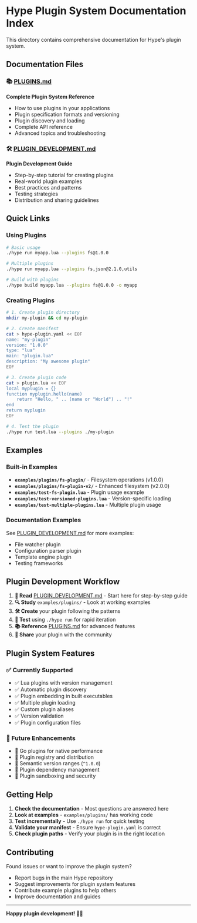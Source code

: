 # Hype Plugin System Documentation Index

This directory contains comprehensive documentation for Hype's plugin system.

## Documentation Files

### 📚 [PLUGINS.md](PLUGINS.md)
**Complete Plugin System Reference**
- How to use plugins in your applications
- Plugin specification formats and versioning
- Plugin discovery and loading
- Complete API reference
- Advanced topics and troubleshooting

### 🛠️ [PLUGIN_DEVELOPMENT.md](PLUGIN_DEVELOPMENT.md)  
**Plugin Development Guide**
- Step-by-step tutorial for creating plugins
- Real-world plugin examples
- Best practices and patterns
- Testing strategies
- Distribution and sharing guidelines

## Quick Links

### Using Plugins
```bash
# Basic usage
./hype run myapp.lua --plugins fs@1.0.0

# Multiple plugins
./hype run myapp.lua --plugins fs,json@2.1.0,utils

# Build with plugins
./hype build myapp.lua --plugins fs@1.0.0 -o myapp
```

### Creating Plugins
```bash
# 1. Create plugin directory
mkdir my-plugin && cd my-plugin

# 2. Create manifest
cat > hype-plugin.yaml << EOF
name: "my-plugin"
version: "1.0.0"
type: "lua"
main: "plugin.lua"
description: "My awesome plugin"
EOF

# 3. Create plugin code
cat > plugin.lua << EOF
local myplugin = {}
function myplugin.hello(name)
    return "Hello, " .. (name or "World") .. "!"
end
return myplugin
EOF

# 4. Test the plugin
./hype run test.lua --plugins ./my-plugin
```

## Examples

### Built-in Examples
- **`examples/plugins/fs-plugin/`** - Filesystem operations (v1.0.0)
- **`examples/plugins/fs-plugin-v2/`** - Enhanced filesystem (v2.0.0)
- **`examples/test-fs-plugin.lua`** - Plugin usage example
- **`examples/test-versioned-plugins.lua`** - Version-specific loading
- **`examples/test-multiple-plugins.lua`** - Multiple plugin usage

### Documentation Examples
See [PLUGIN_DEVELOPMENT.md](PLUGIN_DEVELOPMENT.md) for more examples:
- File watcher plugin
- Configuration parser plugin  
- Template engine plugin
- Testing frameworks

## Plugin Development Workflow

1. **📖 Read** [PLUGIN_DEVELOPMENT.md](PLUGIN_DEVELOPMENT.md) - Start here for step-by-step guide
2. **🔍 Study** `examples/plugins/` - Look at working examples
3. **🛠️ Create** your plugin following the patterns
4. **🧪 Test** using `./hype run` for rapid iteration
5. **📚 Reference** [PLUGINS.md](PLUGINS.md) for advanced features
6. **🚀 Share** your plugin with the community

## Plugin System Features

### ✅ Currently Supported
- ✅ Lua plugins with version management
- ✅ Automatic plugin discovery
- ✅ Plugin embedding in built executables
- ✅ Multiple plugin loading
- ✅ Custom plugin aliases
- ✅ Version validation
- ✅ Plugin configuration files

### 🚧 Future Enhancements
- 🚧 Go plugins for native performance
- 🚧 Plugin registry and distribution
- 🚧 Semantic version ranges (`^1.0.0`)
- 🚧 Plugin dependency management
- 🚧 Plugin sandboxing and security

## Getting Help

1. **Check the documentation** - Most questions are answered here
2. **Look at examples** - `examples/plugins/` has working code
3. **Test incrementally** - Use `./hype run` for quick testing
4. **Validate your manifest** - Ensure `hype-plugin.yaml` is correct
5. **Check plugin paths** - Verify your plugin is in the right location

## Contributing

Found issues or want to improve the plugin system?
- Report bugs in the main Hype repository
- Suggest improvements for plugin system features
- Contribute example plugins to help others
- Improve documentation and guides

---

**Happy plugin development! 🔌✨**